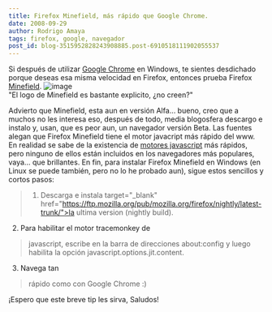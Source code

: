 ```yaml
---
title: Firefox Minefield, más rápido que Google Chrome.
date: 2008-09-29
author: Rodrigo Amaya
tags: firefox, google, navegador
post_id: blog-3515952828243908885.post-6910518111902055537
---
```


Si después de utilizar [Google Chrome](https://www.srbyte.com/2008/09/navegador-web-de-google.html) en Windows, te sientes desdichado porque deseas esa misma velocidad en Firefox, entonces prueba Firefox [Minefield](https://www.mozilla.org/projects/minefield/).
![image](https://3.bp.blogspot.com/_ayvorITawE4/SODq-MH0iNI/AAAAAAAABT0/PKMijjlShZQ/s320/minefield-icon.png)    
"El logo de Minefield es
bastante explicito, ¿no creen?"

Advierto que Minefield, esta aun en versión Alfa... bueno, creo que a muchos no les interesa eso, después de todo, media blogosfera descargo e instalo y, usan, que es peor aun, un navegador versión Beta. Las fuentes alegan que Firefox Minefield tiene el motor javacript más rápido del www. En realidad se sabe de la existencia de [motores javascript](https://www.machaxor.net/2008/09/26/most-fastester-browser-in-the-world-evar/) más rápidos, pero ninguno de ellos están incluidos en los navegadores más populares, vaya... que brillantes. En fin, para instalar Firefox Minefield en Windows (en Linux se puede también, pero no lo he probado aun), sigue estos sencillos y cortos pasos:

> 1. Descarga e instala target="_blank"
> href="https://ftp.mozilla.org/pub/mozilla.org/firefox/nightly/latest-trunk/">la ultima
> version (nightly build).

2. Para habilitar el motor tracemonkey de
> javascript, escribe en la barra de direcciones about:config y
> luego habilita la opción
> javascript.options.jit.content.

3. Navega tan
> rápido como con Google Chrome :)

¡Espero que este breve tip les sirva, Saludos!